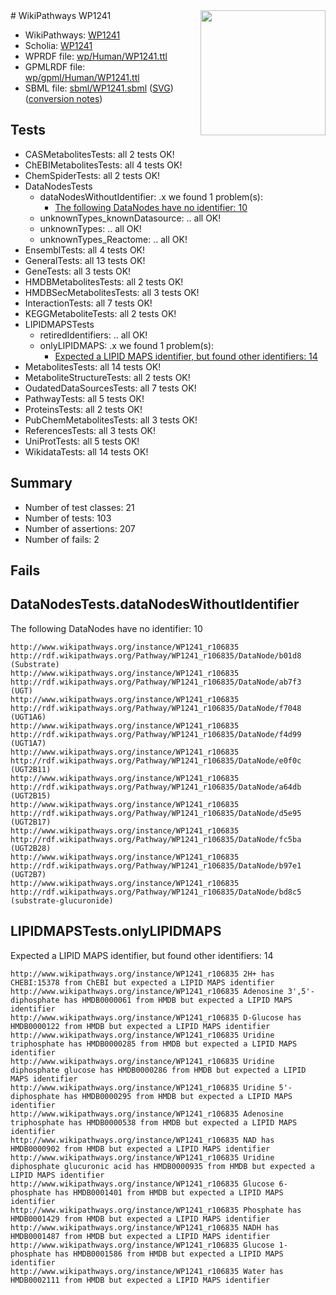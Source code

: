 <img style="float: right; width: 200px" src="../logo.png" />
# WikiPathways WP1241

* WikiPathways: [WP1241](https://identifiers.org/wikipathways:WP1241)
* Scholia: [WP1241](https://scholia.toolforge.org/wikipathways/WP1241)
* WPRDF file: [wp/Human/WP1241.ttl](../wp/Human/WP1241.ttl)
* GPMLRDF file: [wp/gpml/Human/WP1241.ttl](../wp/gpml/Human/WP1241.ttl)
* SBML file: [sbml/WP1241.sbml](../sbml/WP1241.sbml) ([SVG](../sbml/WP1241.svg)) ([conversion notes](../sbml/WP1241.txt))

## Tests
* CASMetabolitesTests: all 2 tests OK!
* ChEBIMetabolitesTests: all 4 tests OK!
* ChemSpiderTests: all 2 tests OK!
* DataNodesTests
    * dataNodesWithoutIdentifier: .x we found 1 problem(s):
        * [The following DataNodes have no identifier: 10](#8792c490)
    * unknownTypes_knownDatasource: .. all OK!
    * unknownTypes: .. all OK!
    * unknownTypes_Reactome: .. all OK!
* EnsemblTests: all 4 tests OK!
* GeneralTests: all 13 tests OK!
* GeneTests: all 3 tests OK!
* HMDBMetabolitesTests: all 2 tests OK!
* HMDBSecMetabolitesTests: all 3 tests OK!
* InteractionTests: all 7 tests OK!
* KEGGMetaboliteTests: all 2 tests OK!
* LIPIDMAPSTests
    * retiredIdentifiers: .. all OK!
    * onlyLIPIDMAPS: .x we found 1 problem(s):
        * [Expected a LIPID MAPS identifier, but found other identifiers: 14](#d0bfb67c)
* MetabolitesTests: all 14 tests OK!
* MetaboliteStructureTests: all 2 tests OK!
* OudatedDataSourcesTests: all 7 tests OK!
* PathwayTests: all 5 tests OK!
* ProteinsTests: all 2 tests OK!
* PubChemMetabolitesTests: all 3 tests OK!
* ReferencesTests: all 3 tests OK!
* UniProtTests: all 5 tests OK!
* WikidataTests: all 14 tests OK!


## Summary

* Number of test classes: 21
* Number of tests: 103
* Number of assertions: 207
* Number of fails: 2

## Fails

<a name="8792c490" />

## DataNodesTests.dataNodesWithoutIdentifier

The following DataNodes have no identifier: 10
```
http://www.wikipathways.org/instance/WP1241_r106835 http://rdf.wikipathways.org/Pathway/WP1241_r106835/DataNode/b01d8 (Substrate)
http://www.wikipathways.org/instance/WP1241_r106835 http://rdf.wikipathways.org/Pathway/WP1241_r106835/DataNode/ab7f3 (UGT)
http://www.wikipathways.org/instance/WP1241_r106835 http://rdf.wikipathways.org/Pathway/WP1241_r106835/DataNode/f7048 (UGT1A6)
http://www.wikipathways.org/instance/WP1241_r106835 http://rdf.wikipathways.org/Pathway/WP1241_r106835/DataNode/f4d99 (UGT1A7)
http://www.wikipathways.org/instance/WP1241_r106835 http://rdf.wikipathways.org/Pathway/WP1241_r106835/DataNode/e0f0c (UGT2B11)
http://www.wikipathways.org/instance/WP1241_r106835 http://rdf.wikipathways.org/Pathway/WP1241_r106835/DataNode/a64db (UGT2B15)
http://www.wikipathways.org/instance/WP1241_r106835 http://rdf.wikipathways.org/Pathway/WP1241_r106835/DataNode/d5e95 (UGT2B17)
http://www.wikipathways.org/instance/WP1241_r106835 http://rdf.wikipathways.org/Pathway/WP1241_r106835/DataNode/fc5ba (UGT2B28)
http://www.wikipathways.org/instance/WP1241_r106835 http://rdf.wikipathways.org/Pathway/WP1241_r106835/DataNode/b97e1 (UGT2B7)
http://www.wikipathways.org/instance/WP1241_r106835 http://rdf.wikipathways.org/Pathway/WP1241_r106835/DataNode/bd8c5 (substrate-glucuronide)
```

<a name="d0bfb67c" />

## LIPIDMAPSTests.onlyLIPIDMAPS

Expected a LIPID MAPS identifier, but found other identifiers: 14
```
http://www.wikipathways.org/instance/WP1241_r106835 2H+ has CHEBI:15378 from ChEBI but expected a LIPID MAPS identifier
http://www.wikipathways.org/instance/WP1241_r106835 Adenosine 3',5'-diphosphate has HMDB0000061 from HMDB but expected a LIPID MAPS identifier
http://www.wikipathways.org/instance/WP1241_r106835 D-Glucose has HMDB0000122 from HMDB but expected a LIPID MAPS identifier
http://www.wikipathways.org/instance/WP1241_r106835 Uridine triphosphate has HMDB0000285 from HMDB but expected a LIPID MAPS identifier
http://www.wikipathways.org/instance/WP1241_r106835 Uridine diphosphate glucose has HMDB0000286 from HMDB but expected a LIPID MAPS identifier
http://www.wikipathways.org/instance/WP1241_r106835 Uridine 5'-diphosphate has HMDB0000295 from HMDB but expected a LIPID MAPS identifier
http://www.wikipathways.org/instance/WP1241_r106835 Adenosine triphosphate has HMDB0000538 from HMDB but expected a LIPID MAPS identifier
http://www.wikipathways.org/instance/WP1241_r106835 NAD has HMDB0000902 from HMDB but expected a LIPID MAPS identifier
http://www.wikipathways.org/instance/WP1241_r106835 Uridine diphosphate glucuronic acid has HMDB0000935 from HMDB but expected a LIPID MAPS identifier
http://www.wikipathways.org/instance/WP1241_r106835 Glucose 6-phosphate has HMDB0001401 from HMDB but expected a LIPID MAPS identifier
http://www.wikipathways.org/instance/WP1241_r106835 Phosphate has HMDB0001429 from HMDB but expected a LIPID MAPS identifier
http://www.wikipathways.org/instance/WP1241_r106835 NADH has HMDB0001487 from HMDB but expected a LIPID MAPS identifier
http://www.wikipathways.org/instance/WP1241_r106835 Glucose 1-phosphate has HMDB0001586 from HMDB but expected a LIPID MAPS identifier
http://www.wikipathways.org/instance/WP1241_r106835 Water has HMDB0002111 from HMDB but expected a LIPID MAPS identifier
```

